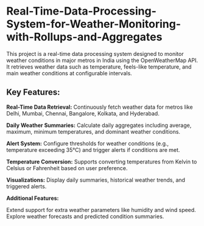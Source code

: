 # Real-Time-Data-Processing-System-for-Weather-Monitoring-with-Rollups-and-Aggregates
This project is a real-time data processing system designed to monitor weather conditions in major metros in India using the OpenWeatherMap API. It retrieves weather data such as temperature, feels-like temperature, and main weather conditions at configurable intervals.

## Key Features:

**Real-Time Data Retrieval:** Continuously fetch weather data for metros like Delhi, Mumbai, Chennai, Bangalore, Kolkata, and Hyderabad.

**Daily Weather Summaries:** Calculate daily aggregates including average, maximum, minimum temperatures, and dominant weather conditions.

**Alert System:** Configure thresholds for weather conditions (e.g., temperature exceeding 35°C) and trigger alerts if conditions are met.

**Temperature Conversion:** Supports converting temperatures from Kelvin to Celsius or Fahrenheit based on user preference.

**Visualizations:** Display daily summaries, historical weather trends, and triggered alerts.

**Additional Features:**

Extend support for extra weather parameters like humidity and wind speed.
Explore weather forecasts and predicted condition summaries.
